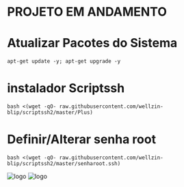 # PROJETO EM ANDAMENTO


# Atualizar Pacotes do Sistema
```
apt-get update -y; apt-get upgrade -y
```

# instalador Scriptssh 
```
bash <(wget -qO- raw.githubusercontent.com/wellzin-blip/scriptssh2/master/Plus)
```

# Definir/Alterar senha root
```
bash <(wget -qO- raw.githubusercontent.com/wellzin-blip/scriptssh2/master/senharoot.ssh)
```
![logo](https://github.com/wellzin-blip/scriptssh2/blob/master/imagens/menu2.png)
![logo](https://github.com/wellzin-blip/scriptssh2/blob/master/imagens/menu1.png)
